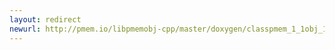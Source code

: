 ```yaml
---
layout: redirect
newurl: http://pmem.io/libpmemobj-cpp/master/doxygen/classpmem_1_1obj_1_1standard__alloc__policy.html
---
```

